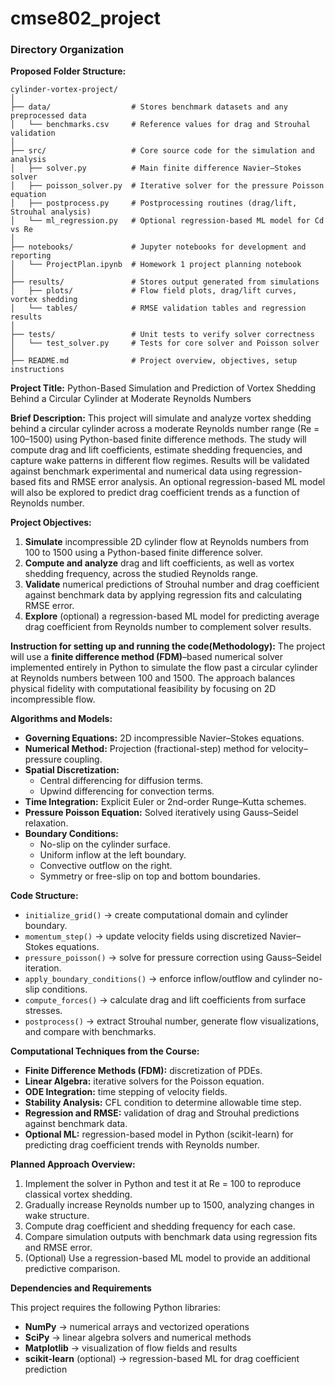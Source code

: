 # cmse802_project

### Directory Organization  

**Proposed Folder Structure:**
```
cylinder-vortex-project/
│
├── data/                  # Stores benchmark datasets and any preprocessed data
│   └── benchmarks.csv     # Reference values for drag and Strouhal validation
│
├── src/                   # Core source code for the simulation and analysis
│   ├── solver.py          # Main finite difference Navier–Stokes solver
│   ├── poisson_solver.py  # Iterative solver for the pressure Poisson equation
│   ├── postprocess.py     # Postprocessing routines (drag/lift, Strouhal analysis)
│   └── ml_regression.py   # Optional regression-based ML model for Cd vs Re
│
├── notebooks/             # Jupyter notebooks for development and reporting
│   └── ProjectPlan.ipynb  # Homework 1 project planning notebook
│
├── results/               # Stores output generated from simulations
│   ├── plots/             # Flow field plots, drag/lift curves, vortex shedding
│   └── tables/            # RMSE validation tables and regression results
│
├── tests/                 # Unit tests to verify solver correctness
│   └── test_solver.py     # Tests for core solver and Poisson solver
│
├── README.md              # Project overview, objectives, setup instructions
```


**Project Title:** Python-Based Simulation and Prediction of Vortex Shedding Behind a Circular Cylinder at Moderate Reynolds Numbers<br>

**Brief Description:**
This project will simulate and analyze vortex shedding behind a circular cylinder across a moderate Reynolds number range (Re = 100–1500) using Python-based finite difference methods. The study will compute drag and lift coefficients, estimate shedding frequencies, and capture wake patterns in different flow regimes. Results will be validated against benchmark experimental and numerical data using regression-based fits and RMSE error analysis. An optional regression-based ML model will also be explored to predict drag coefficient trends as a function of Reynolds number.

**Project Objectives:**
1. **Simulate** incompressible 2D cylinder flow at Reynolds numbers from 100 to 1500 using a Python-based finite difference solver.  
2. **Compute and analyze** drag and lift coefficients, as well as vortex shedding frequency, across the studied Reynolds range.  
3. **Validate** numerical predictions of Strouhal number and drag coefficient against benchmark data by applying regression fits and calculating RMSE error.  
4. **Explore** (optional) a regression-based ML model for predicting average drag coefficient from Reynolds number to complement solver results.<br>

**Instruction for setting up and running the code(Methodology):**
The project will use a **finite difference method (FDM)**–based numerical solver implemented entirely in Python to simulate the flow past a circular cylinder at Reynolds numbers between 100 and 1500. The approach balances physical fidelity with computational feasibility by focusing on 2D incompressible flow.  

**Algorithms and Models:**  
- **Governing Equations:** 2D incompressible Navier–Stokes equations.  
- **Numerical Method:** Projection (fractional-step) method for velocity–pressure coupling.  
- **Spatial Discretization:**  
  - Central differencing for diffusion terms.  
  - Upwind differencing for convection terms.  
- **Time Integration:** Explicit Euler or 2nd-order Runge–Kutta schemes.  
- **Pressure Poisson Equation:** Solved iteratively using Gauss–Seidel relaxation.  
- **Boundary Conditions:**  
  - No-slip on the cylinder surface.  
  - Uniform inflow at the left boundary.  
  - Convective outflow on the right.  
  - Symmetry or free-slip on top and bottom boundaries.  

**Code Structure:**  
- `initialize_grid()` → create computational domain and cylinder boundary.  
- `momentum_step()` → update velocity fields using discretized Navier–Stokes equations.  
- `pressure_poisson()` → solve for pressure correction using Gauss–Seidel iteration.  
- `apply_boundary_conditions()` → enforce inflow/outflow and cylinder no-slip conditions.  
- `compute_forces()` → calculate drag and lift coefficients from surface stresses.  
- `postprocess()` → extract Strouhal number, generate flow visualizations, and compare with benchmarks.  

**Computational Techniques from the Course:**  
- **Finite Difference Methods (FDM):** discretization of PDEs.  
- **Linear Algebra:** iterative solvers for the Poisson equation.  
- **ODE Integration:** time stepping of velocity fields.  
- **Stability Analysis:** CFL condition to determine allowable time step.  
- **Regression and RMSE:** validation of drag and Strouhal predictions against benchmark data.  
- **Optional ML:** regression-based model in Python (scikit-learn) for predicting drag coefficient trends with Reynolds number.  

**Planned Approach Overview:**  
1. Implement the solver in Python and test it at Re = 100 to reproduce classical vortex shedding.  
2. Gradually increase Reynolds number up to 1500, analyzing changes in wake structure.  
3. Compute drag coefficient and shedding frequency for each case.  
4. Compare simulation outputs with benchmark data using regression fits and RMSE error.  
5. (Optional) Use a regression-based ML model to provide an additional predictive comparison.  

**Dependencies and Requirements**  

This project requires the following Python libraries:  
- **NumPy** → numerical arrays and vectorized operations  
- **SciPy** → linear algebra solvers and numerical methods  
- **Matplotlib** → visualization of flow fields and results  
- **scikit-learn** (optional) → regression-based ML for drag coefficient prediction  


